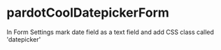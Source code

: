 # pardotCoolDatepickerForm

In Form Settings mark date field as a text field and add CSS class called 'datepicker'
